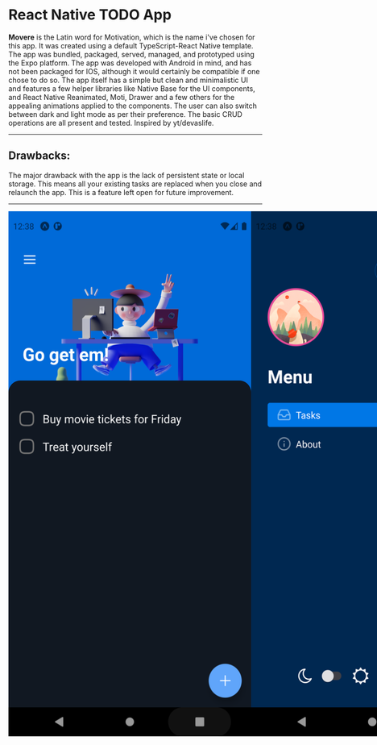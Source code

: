 # React Native TODO App <br>

<b>Movere</b> is the Latin word for Motivation, which is the name i've chosen for this app. It was created using a default TypeScript-React Native template. The app was bundled, packaged, served, managed, and prototyped using the Expo platform. The app was developed with Android in mind, and has not been packaged for IOS, although it would certainly be compatible if one chose to do so. The app itself has a simple but clean and minimalistic UI and features a few helper libraries like Native Base for the UI components, and React Native Reanimated, Moti, Drawer and a few others for the appealing animations applied to the components. The user can also switch between dark and light mode as per their preference. The basic CRUD operations are all present and tested. Inspired by yt/devaslife.<br>

------

## Drawbacks: <br>

The major drawback with the app is the lack of persistent state or local storage. This means all your existing tasks are replaced when you close and relaunch the app. This is a feature left open for future improvement. <br>

------

<div style="display: flex;">
  <img src="https://github.com/charsterekt/movere-todo/blob/main/screenshots/home.png" alt="home" height="1041.75" width="481.5" />
  <img src="https://github.com/charsterekt/movere-todo/blob/main/screenshots/menu.png" alt="menu" height="1041.75" width="481.5" />
  <img src="https://github.com/charsterekt/movere-todo/blob/main/screenshots/about.png" alt="about" height="1041.75" width="481.5" />
</div>
